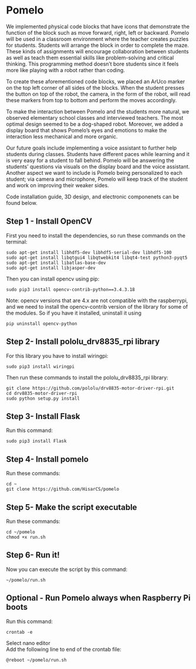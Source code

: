 # Pomelo

We implemented physical code blocks that have icons that demonstrate the function of the block such as move forward, right, left or backward. Pomelo will be used in a classroom environment where the teacher creates puzzles for students. Students will arrange the block in order to complete the maze. These kinds of assignments will encourage collaboration between students as well as teach them essential skills like problem-solving and critical thinking. This programming method doesn’t bore students since it feels more like playing with a robot rather than coding. 

To create these aforementioned code blocks, we placed an ArUco marker on the top left corner of all sides of the blocks. When the student presses the button on top of the robot, the camera, in the form of the robot, will read these markers from top to bottom and perform the moves accordingly. 

To make the interaction between Pomelo and the students more natural, we observed elementary school classes and interviewed teachers. The most optimal design seemed to be a dog-shaped robot. Moreover, we added a display board that shows Pomelo’s eyes and emotions to make the interaction less mechanical and more organic. 

Our future goals include implementing a voice assistant to further help students during classes. Students have different paces while learning and it is very easy for a student to fall behind. Pomelo will be answering the students’ questions via visuals on the display board and the voice assistant. Another aspect we want to include is Pomelo being personalized to each student; via camera and microphone, Pomelo will keep track of the student and work on improving their weaker sides.

Code installation guide, 3D design, and electronic componenets can be found below. 

## Step 1 - Install OpenCV
First you need to install the dependencies, so run these commands on the terminal:
```
sudo apt-get install libhdf5-dev libhdf5-serial-dev libhdf5-100
sudo apt-get install libqtgui4 libqtwebkit4 libqt4-test python3-pyqt5
sudo apt-get install libatlas-base-dev
sudo apt-get install libjasper-dev
```
Then you can install opencv using pip:
```
sudo pip3 install opencv-contrib-python==3.4.3.18
```

Note: opencv versions that are 4.x are not compatible with the raspberrypi, and we need to install the opencv-contrib version of the library for some of the modules. So if you have it installed, uninstall it using
```
pip uninstall opencv-python
```

## Step 2- Install pololu_drv8835_rpi library
For this library you have to install wiringpi:
```
sudo pip3 install wiringpi
```
Then run these commands to install the pololu_drv8835_rpi library:
```
git clone https://github.com/pololu/drv8835-motor-driver-rpi.git
cd drv8835-motor-driver-rpi
sudo python setup.py install
```
## Step 3- Install Flask
Run this command:  
```
sudo pip3 install Flask 
```

## Step 4- Install pomelo
Run these commands:  
```
cd ~  
git clone https://github.com/HisarCS/pomelo  
```

## Step 5- Make the script executable  
Run these commands:  
```
cd ~/pomelo  
chmod +x run.sh  
```
  
## Step 6- Run it!  
Now you can execute the script by this command:
```
~/pomelo/run.sh  
```

## Optional - Run Pomelo always when Raspberry Pi boots
Run this command:  
```
crontab -e  
```
Select nano editor  
Add the following line to end of the crontab file:  
```
@reboot ~/pomelo/run.sh
```
